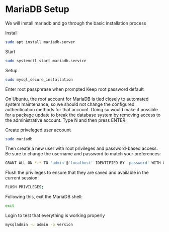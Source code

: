 # MariaDB Setup

We will install mariadb and go through the basic installation process 

Install

```bash
sudo apt install mariadb-server

```

Start

```bash
sudo systemctl start mariadb.service

```

Setup

```bash
sudo mysql_secure_installation
```

Enter root passphrase when prompted
Keep root password default

On Ubuntu, the root account for MariaDB is tied closely to automated system maintenance, so we should not change the configured authentication methods for that account. Doing so would make it possible for a package update to break the database system by removing access to the administrative account. Type N and then press ENTER.

Create priveleged user account

```bash
sudo mariadb
```

Then create a new user with root privileges and password-based access. Be sure to change the username and password to match your preferences:

```bash
GRANT ALL ON *.* TO 'admin'@'localhost' IDENTIFIED BY 'password' WITH GRANT OPTION;
```

Flush the privileges to ensure that they are saved and available in the current session:

```bash
FLUSH PRIVILEGES;
```

Following this, exit the MariaDB shell:

```bash
exit
```

Login to test that everything is working properly

```bash
mysqladmin -u admin -p version
```